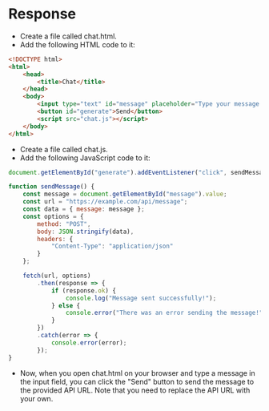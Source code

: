 # Response

* Create a file called chat.html.
* Add the following HTML code to it:

```html
<!DOCTYPE html>
<html>
    <head>
        <title>Chat</title>
    </head>
    <body>
        <input type="text" id="message" placeholder="Type your message...">
        <button id="generate">Send</button>
        <script src="chat.js"></script>
    </body>
</html>
```

* Create a file called chat.js.
* Add the following JavaScript code to it:

```javascript
document.getElementById("generate").addEventListener("click", sendMessage);

function sendMessage() {
    const message = document.getElementById("message").value;
    const url = "https://example.com/api/message";
    const data = { message: message };
    const options = {
        method: "POST",
        body: JSON.stringify(data),
        headers: {
            "Content-Type": "application/json"
        }
    };

    fetch(url, options)
        .then(response => {
            if (response.ok) {
                console.log("Message sent successfully!");
            } else {
                console.error("There was an error sending the message!");
            }
        })
        .catch(error => {
            console.error(error);
        });
}
```

* Now, when you open chat.html on your browser and type a message in the input field, you can click the "Send" button to send the message to the provided API URL. Note that you need to replace the API URL with your own.
